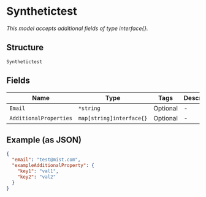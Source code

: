 
# Synthetictest

*This model accepts additional fields of type interface{}.*

## Structure

`Synthetictest`

## Fields

| Name | Type | Tags | Description |
|  --- | --- | --- | --- |
| `Email` | `*string` | Optional | - |
| `AdditionalProperties` | `map[string]interface{}` | Optional | - |

## Example (as JSON)

```json
{
  "email": "test@mist.com",
  "exampleAdditionalProperty": {
    "key1": "val1",
    "key2": "val2"
  }
}
```

